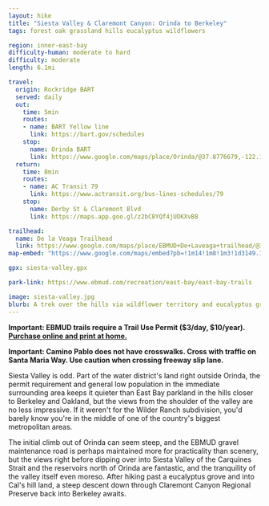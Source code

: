 ```yaml
---
layout: hike
title: "Siesta Valley & Claremont Canyon: Orinda to Berkeley"
tags: forest oak grassland hills eucalyptus wildflowers

region: inner-east-bay
difficulty-human: moderate to hard
difficulty: moderate
length: 6.1mi

travel:
  origin: Rockridge BART
  served: daily
  out:
    time: 5min
    routes:
    - name: BART Yellow line
      link: https://bart.gov/schedules
    stop:
      name: Orinda BART
      link: https://www.google.com/maps/place/Orinda/@37.8776679,-122.1837661,17z/data=!4m6!3m5!1s0x80857d28db940f59:0x7e2560a8eaf12a3!8m2!3d37.8784774!4d-122.1836847!16s%2Fg%2F1jkymbdfk!5m1!1e4
  return:
    time: 8min
    routes:
    - name: AC Transit 79
      link: https://www.actransit.org/bus-lines-schedules/79
    stop:
      name: Derby St & Claremont Blvd
      link: https://maps.app.goo.gl/z2bC8YQf4jUDKXvB8

trailhead:
  name: De la Veaga Trailhead
  link: https://www.google.com/maps/place/EBMUD+De+Laveaga+trailhead/@37.8798442,-122.1877036,17z/data=!4m6!3m5!1s0x80857d058454485f:0x2b710e8294892b59!8m2!3d37.880693!4d-122.1879556!16s%2Fg%2F11swk09yn6!5m1!1e4
map-embed: "https://www.google.com/maps/embed?pb=!1m14!1m8!1m3!1d3149.164128374172!2d-122.1877036!3d37.8798442!3m2!1i1024!2i768!4f13.1!3m3!1m2!1s0x80857d058454485f%3A0x2b710e8294892b59!2sEBMUD%20De%20Laveaga%20trailhead!5e0!3m2!1sen!2sus!4v1687410120664!5m2!1sen!2sus"

gpx: siesta-valley.gpx

park-link: https://www.ebmud.com/recreation/east-bay/east-bay-trails

image: siesta-valley.jpg
blurb: A trek over the hills via wildflower territory and eucalyptus groves with views of the city, Berkeley, and inland.
---
```


**Important: EBMUD trails require a Trail Use Permit ($3/day, $10/year). [Purchase online and print at home.](https://www.ebmud.com/recreation/550)**

**Important: Camino Pablo does not have crosswalks. Cross with traffic on Santa Maria Way. Use caution when crossing freeway slip lane.**

Siesta Valley is odd. Part of the water district's land right outside Orinda, the permit requirement and general low population in the immediate surrounding area keeps it quieter than East Bay parkland in the hills closer to Berkeley and Oakland, but the views from the shoulder of the valley are no less impressive. If it weren't for the Wilder Ranch subdivision, you'd barely know you're in the middle of one of the country's biggest metropolitan areas.

The initial climb out of Orinda can seem steep, and the EBMUD gravel maintenance road is perhaps maintained more for practicality than scenery, but the views right before dipping over into Siesta Valley of the Carquines Strait and the reservoirs north of Orinda are fantastic, and the tranquility of the valley itself even moreso. After hiking past a eucalyptus grove and into Cal's hill land, a steep descent down through Claremont Canyon Regional Preserve back into Berkeley awaits.